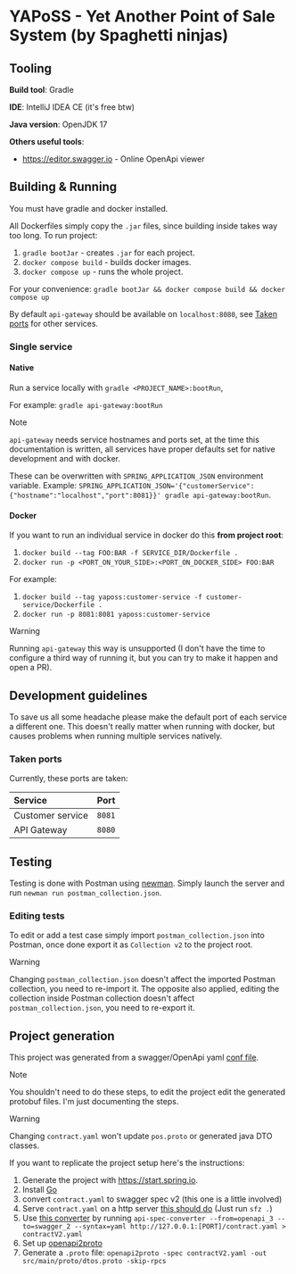 # YAPoSS - Yet Another Point of Sale System (by Spaghetti ninjas)

## Tooling

__Build tool__: Gradle

__IDE__: IntelliJ IDEA CE (it's free btw)

__Java version__: OpenJDK 17

__Others useful tools__:
- <https://editor.swagger.io> - Online OpenApi viewer

## Building & Running

You must have gradle and docker installed.

All Dockerfiles simply copy the `.jar` files, since building inside takes way too long. To run project:
1. `gradle bootJar` - creates `.jar` for each project.
2. `docker compose build` - builds docker images.
3. `docker compose up` - runs the whole project.

For your convenience: `gradle bootJar && docker compose build && docker compose up`

By default `api-gateway` should be available on `localhost:8080`, see [Taken ports](#taken-ports) for other services.

### Single service

#### Native

Run a service locally with `gradle <PROJECT_NAME>:bootRun`,

For example: `gradle api-gateway:bootRun`

> [!NOTE]
>
> `api-gateway` needs service hostnames and ports set, at the time this documentation is written,
> all services have proper defaults set for native development and with docker.
> 
> These can be overwritten with `SPRING_APPLICATION_JSON` environment variable.
> Example: `SPRING_APPLICATION_JSON='{"customerService":{"hostname":"localhost","port":8081}}' gradle api-gateway:bootRun`.

#### Docker

If you want to run an individual service in docker do this __from project root__:
1. `docker build --tag FOO:BAR -f SERVICE_DIR/Dockerfile .`
2. `docker run -p <PORT_ON_YOUR_SIDE>:<PORT_ON_DOCKER_SIDE> FOO:BAR`

For example:
1. `docker build --tag yaposs:customer-service -f customer-service/Dockerfile .`
2. `docker run -p 8081:8081 yaposs:customer-service`

> [!WARNING]
> 
> Running `api-gateway` this way is unsupported
> (I don't have the time to configure a third way of running it, but you can try to make it happen and open a PR).


## Development guidelines

To save us all some headache please make the default port of each service a different one. This doesn't really matter when running with docker, but causes problems when running multiple services natively.

### Taken ports

Currently, these ports are taken:

| Service          | Port   |
|:-----------------|--------|
| Customer service | `8081` |
| API Gateway      | `8080` |


## Testing

Testing is done with Postman using [newman](https://github.com/postmanlabs/newman).
Simply launch the server and run `newman run postman_collection.json`.

### Editing tests

To edit or add a test case simply import `postman_collection.json` into Postman,
once done export it as `Collection v2` to the project root.

> [!WARNING]
> 
> Changing `postman_collection.json` doesn't affect the imported Postman collection,
> you need to re-import it. The opposite also applied, editing the collection inside Postman collection
> doesn't affect `postman_collection.json`, you need to re-export it.

## Project generation

This project was generated from a swagger/OpenApi yaml [conf file](contract.yaml).

> [!NOTE]
> You shouldn't need to do these steps, to edit the project edit the generated protobuf files. I'm just documenting the steps.

> [!WARNING]
> Changing `contract.yaml` won't update `pos.proto` or generated java DTO classes.

If you want to replicate the project setup here's the instructions:

1. Generate the project with https://start.spring.io.
1. Install [Go](https://go.dev/dl/)
2. convert `contract.yaml` to swagger spec v2 (this one is a little involved)
1. Serve `contract.yaml` on a http server [this should do](https://crates.io/crates/sfz) (Just run `sfz .`)
2. Use [this converter](https://github.com/LucyBot-Inc/api-spec-converter) by running `api-spec-converter --from=openapi_3 --to=swagger_2 --syntax=yaml http://127.0.0.1:[PORT]/contract.yaml > contractV2.yaml`
3. Set up [openapi2proto](https://github.com/nytimes/openapi2proto)
4. Generate a `.proto` file: `openapi2proto -spec contractV2.yaml -out src/main/proto/dtos.proto -skip-rpcs`
